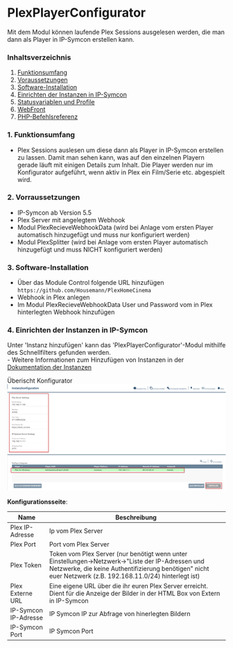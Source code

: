 # PlexPlayerConfigurator
Mit dem Modul können laufende Plex Sessions ausgelesen werden, die man dann als Player in IP-Symcon erstellen kann.

### Inhaltsverzeichnis

1. [Funktionsumfang](#1-funktionsumfang)
2. [Voraussetzungen](#2-voraussetzungen)
3. [Software-Installation](#3-software-installation)
4. [Einrichten der Instanzen in IP-Symcon](#4-einrichten-der-instanzen-in-ip-symcon)
5. [Statusvariablen und Profile](#5-statusvariablen-und-profile)
6. [WebFront](#6-webfront)
7. [PHP-Befehlsreferenz](#7-php-befehlsreferenz)

### 1. Funktionsumfang

* Plex Sessions auslesen um diese dann als Player in IP-Symcon erstellen zu lassen. Damit man sehen kann, was auf den einzelnen Playern gerade läuft mit einigen Details zum Inhalt. Die Player werden nur im Konfigurator aufgeführt, wenn aktiv in Plex ein Film/Serie etc. abgespielt wird.

### 2. Vorraussetzungen

- IP-Symcon ab Version 5.5
- Plex Server mit angelegtem Webhook
- Modul PlexRecieveWebhookData (wird bei Anlage vom ersten Player automatisch hinzugefügt und muss nur konfiguriert werden)
- Modul PlexSplitter (wird bei Anlage vom ersten Player automatisch hinzugefügt und muss NICHT konfiguriert werden)

### 3. Software-Installation

* Über das Module Control folgende URL hinzufügen `https://github.com/Housemann/PlexHomeCinema`
* Webhook in Plex anlegen
* Im Modul PlexRecieveWebhookData User und Password vom in Plex hinterlegten Webhook hinzufügen

### 4. Einrichten der Instanzen in IP-Symcon

 Unter 'Instanz hinzufügen' kann das 'PlexPlayerConfigurator'-Modul mithilfe des Schnellfilters gefunden werden.  
	- Weitere Informationen zum Hinzufügen von Instanzen in der [Dokumentation der Instanzen](https://www.symcon.de/service/dokumentation/konzepte/instanzen/#Instanz_hinzufügen)

Überischt Konfigurator
![config1](img/config1.png?raw=true)

__Konfigurationsseite__:

Name                 | Beschreibung
-------------------- | ------------------------------------------------------------------------------------------------------------------
Plex IP-Adresse      | Ip vom Plex Server
Plex Port            | Port vom Plex Server
Plex Token           | Token vom Plex Server (nur benötigt wenn unter Einstellungen->Netzwerk->"Liste der IP-Adressen und Netzwerke, die keine Authentifizierung benötigen" nicht euer Netzwerk (z.B. 192.168.11.0/24) hinterlegt ist)
Plex Externe URL     | Eine eigene URL über die ihr euren Plex Server erreicht. Dient für die Anzeige der Bilder in der HTML Box von Extern in IP-Symcon
IP-Symcon IP-Adresse | IP Symcon IP zur Abfrage von hinerlegten Bildern
IP-Symcon Port       | IP Symcon Port